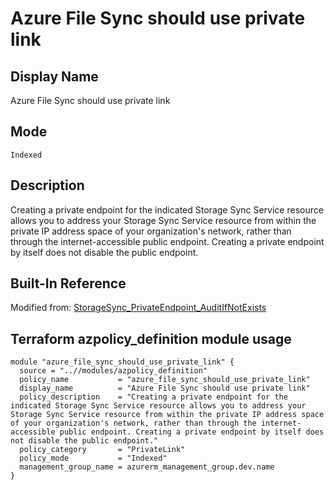 # Azure File Sync should use private link

## Display Name

Azure File Sync should use private link

## Mode

`Indexed`

## Description

Creating a private endpoint for the indicated Storage Sync Service resource allows you to address your Storage Sync Service resource from within the private IP address space of your organization's network, rather than through the internet-accessible public endpoint. Creating a private endpoint by itself does not disable the public endpoint.

## Built-In Reference

Modified from: [StorageSync_PrivateEndpoint_AuditIfNotExists](https://github.com/Azure/azure-policy/blob/master/built-in-policies/policyDefinitions/Storage/StorageSync_PrivateEndpoint_AuditIfNotExists.json)

Terraform azpolicy_definition module usage
-----

```hcl
module "azure_file_sync_should_use_private_link" {
  source = "..//modules/azpolicy_definition"
  policy_name           = "azure_file_sync_should_use_private_link"
  display_name          = "Azure File Sync should use private link"
  policy_description    = "Creating a private endpoint for the indicated Storage Sync Service resource allows you to address your Storage Sync Service resource from within the private IP address space of your organization's network, rather than through the internet-accessible public endpoint. Creating a private endpoint by itself does not disable the public endpoint."
  policy_category       = "PrivateLink"
  policy_mode           = "Indexed"
  management_group_name = azurerm_management_group.dev.name
}
```
